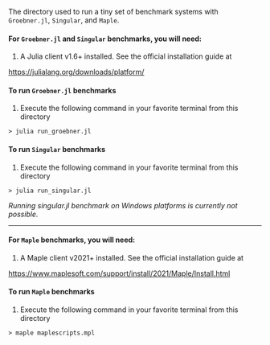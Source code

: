 
The directory used to run a tiny set of benchmark systems with `Groebner.jl`, `Singular`, and `Maple`.

#### For `Groebner.jl` and `Singular` benchmarks, you will need:

1. A Julia client v1.6+ installed. See the official installation guide at

https://julialang.org/downloads/platform/


#### To run `Groebner.jl` benchmarks

1. Execute the following command in your favorite terminal from this directory

```
> julia run_groebner.jl
```

#### To run `Singular` benchmarks

1. Execute the following command in your favorite terminal from this directory

```
> julia run_singular.jl
```

*Running singular.jl benchmark on Windows platforms is currently not possible.*

---

#### For `Maple` benchmarks, you will need:

1. A Maple client v2021+ installed. See the official installation guide at

https://www.maplesoft.com/support/install/2021/Maple/Install.html


#### To run `Maple` benchmarks

1. Execute the following command in your favorite terminal from this directory

```
> maple maplescripts.mpl
```